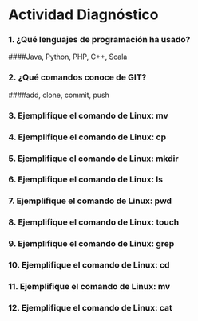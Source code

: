 # Actividad Diagnóstico


### 1. ¿Qué lenguajes de programación ha usado?

####Java, Python, PHP, C++, Scala

### 2. ¿Qué comandos conoce de GIT?

####add, clone, commit, push

### 3. Ejemplifique el comando de Linux: mv
### 4. Ejemplifique el comando de Linux: cp
### 5. Ejemplifique el comando de Linux: mkdir
### 6. Ejemplifique el comando de Linux: ls
### 7. Ejemplifique el comando de Linux: pwd
### 8. Ejemplifique el comando de Linux: touch
### 9. Ejemplifique el comando de Linux: grep
### 10. Ejemplifique el comando de Linux: cd
### 11. Ejemplifique el comando de Linux: mv
### 12. Ejemplifique el comando de Linux: cat
